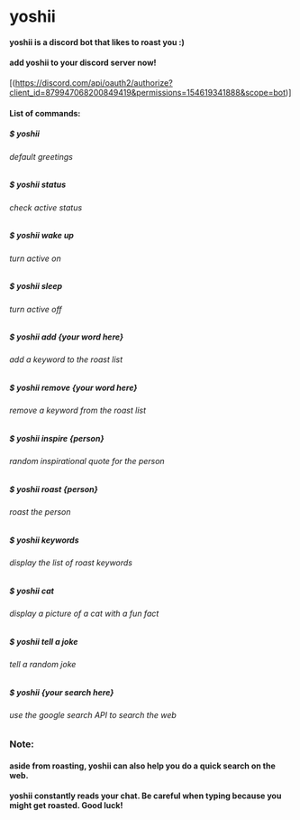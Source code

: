 # yoshii
#### yoshii is a discord bot that likes to roast you :)
#### add yoshii to your discord server now!
[(https://discord.com/api/oauth2/authorize?client_id=879947068200849419&permissions=154619341888&scope=bot)]

#### List of commands:
##### $ yoshii
###### *default greetings*
##### $ yoshii status
###### *check active status*
##### $ yoshii wake up
###### *turn active on*
##### $ yoshii sleep
###### *turn active off*
##### $ yoshii add {your word here}
###### *add a keyword to the roast list*
##### $ yoshii remove {your word here}
###### *remove a keyword from the roast list*
##### $ yoshii inspire {person}
###### *random inspirational quote for the person*
##### $ yoshii roast {person}
###### *roast the person*
##### $ yoshii keywords
###### *display the list of roast keywords*
##### $ yoshii cat
###### *display a picture of a cat with a fun fact*
##### $ yoshii tell a joke
###### *tell a random joke*
##### $ yoshii {your search here}
###### *use the google search API to search the web*

### Note:
#### aside from roasting, yoshii can also help you do a quick search on the web.
#### yoshii constantly reads your chat. Be careful when typing because you might get roasted. Good luck!
